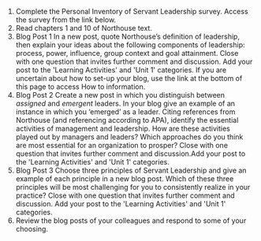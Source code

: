 1. Complete the Personal Inventory of Servant Leadership survey. Access the survey from the link below.
2. Read chapters 1 and 10 of Northouse text.
3. Blog Post 1 In a new post, quote Northouse’s definition of leadership, then explain your ideas about the following components of leadership: process, power, influence, group context and goal attainment. Close with one question that invites further comment and discussion. Add your post to the 'Learning Activities' and 'Unit 1' categories. If you are uncertain about how to set-up your blog, use the link at the bottom of this page to access How to information.
4. Blog Post 2 Create a new post in which you distinguish between _assigned_ and _emergent_ leaders.  In your blog give an example of an instance in which you ‘emerged’ as a leader. Citing references from Northouse \(and referencing according to APA\), identify the essential activities of management and leadership. How are these activities played out by managers and leaders? Which approaches do you think are most essential for an organization to prosper? Close with one question that invites further comment and discussion.Add your post to the 'Learning Activities' and 'Unit 1' categories.
5. Blog Post 3 Choose three principles of Servant Leadership and give an example of each principle in a new blog post. Which of these three principles will be most challenging for you to consistently realize in your practice? Close with one question that invites further comment and discussion. Add your post to the 'Learning Activities' and 'Unit 1' categories.
6. Review the blog posts of your colleagues and respond to some of your choosing.





